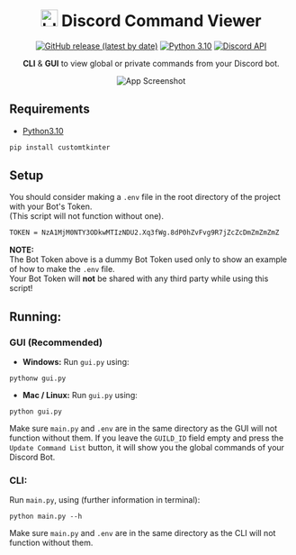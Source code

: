 <div align="center">

# <img src="https://cdn3.emoji.gg/emojis/6243-blurple-slashcommands.png" width="30px" height="30px" alt="blurple_slashcommands"> Discord Command Viewer

[![GitHub release (latest by date)](https://img.shields.io/github/v/release/Vox314/Discord-Command-Viewer?color=green)](https://github.com/Vox314/Discord-Command-Viewer/releases) [![Python 3.10](https://img.shields.io/badge/python-3.10-blue.svg)](https://www.python.org/downloads/release/python-3100/) [![Discord API](https://img.shields.io/badge/Discord%20API-v10-blue.svg)](https://discord.com/developers/docs/change-log)

 <!-- [![Github All Releases](https://img.shields.io/github/downloads/Vox314/Discord-Command-Viewer/total.svg?color=lightgreen)]() -->

**CLI** & **GUI** to view global or private commands from your Discord bot.

![App Screenshot](https://camo.githubusercontent.com/a03d78043e98f16bc4c8b8708087d7b9e5d606bf44fe4e8c8040e7d7f8fb32c7/68747470733a2f2f6d656469612e646973636f72646170702e6e65742f6174746163686d656e74732f3937393734343238313835313939303038362f313132333431393038383436373830343234322f696d6167652e706e673f77696474683d31343638266865696768743d383830)


</div>

## Requirements

- [Python3.10](https://www.python.org/downloads/release/python-3100/)

```bash
pip install customtkinter
```

## Setup
You should consider making a `.env` file in the root directory of the project with your Bot's Token.\
(This script will not function without one).

```bash
TOKEN = NzA1MjM0NTY3ODkwMTIzNDU2.Xq3fWg.8dP0hZvFvg9R7jZcZcDmZmZmZmZ
```

**NOTE:**\
The Bot Token above is a dummy Bot Token used only to show an example of how to make the `.env` file.\
Your Bot Token will **not** be shared with any third party while using this script!

## Running:

### GUI (Recommended)
- **Windows:**
Run `gui.py` using:

```
pythonw gui.py
```
- **Mac / Linux:**
Run `gui.py` using:

```
python gui.py
```

Make sure `main.py` and `.env` are in the same directory as the GUI will not function without them.
If you leave the `GUILD_ID` field empty and press the `Update Command List` button, it will show you the global commands of your Discord Bot.

### CLI:
Run `main.py`, using (further information in terminal): 

```
python main.py --h
```

Make sure `main.py` and `.env` are in the same directory as the CLI will not function without them.
